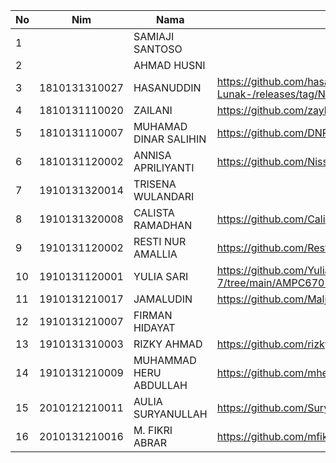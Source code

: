 
|  No |      Nim      |          Nama          |                                 Link Github                                      |
|-----|---------------|------------------------|----------------------------------------------------------------------------------|
|  1  |               | SAMIAJI SANTOSO        |                                                                                  |
|  2  |               | AHMAD HUSNI            |                                                                                  |
|  3  | 1810131310027 | HASANUDDIN             | <https://github.com/hasanuddinpmgrProyek-Perangkat-Lunak-/releases/tag/Novanabs> |
|  4  | 1810131110020 | ZAILANI                | <https://github.com/zaylani99/CSE-Proyek-Perangkat-Lunak/invitations>            |
|  5  | 1810131110007 | MUHAMAD DINAR SALIHIN  | <https://github.com/DNRSAL/Proyek/releases/tag/Novanabs>                         |
|  6  | 1810131120002 | ANNISA APRILIYANTI     | <https://github.com/Nissaaprilia/PROYEK-PERANGKAT-LUNAK-2>                       |
|  7  | 1910131320014 | TRISENA WULANDARI      |                                                                                  |
|  8  | 1910131320008 | CALISTA RAMADHAN       | <https://github.com/Calista19/Media-Interaktif>                                  |
|  9  | 1910131120002 | RESTI NUR AMALLIA      | <https://github.com/RestiNAmallia/AMPC6707_Proyek_perangkat_lunak>        |                                                                          |
|  10 | 1910131120001 | YULIA SARI             | <https://github.com/Yuliasari1907/MATA-KULIAH-SEMESTER-7/tree/main/AMPC6707%20Proyek%20Perangkat%20Lunak%20(Pilihan)> |
|  11 | 1910131210017 | JAMALUDIN              | <https://github.com/Malja321999/PROYEK-MP-PUSPA.git>                             |
|  12 | 1910131210007 | FIRMAN HIDAYAT         |                                                                                  |
|  13 | 1910131310003 | RIZKY AHMAD            | <https://github.com/rizkyahmad16/AMPC6707_Proyek_Perangkat_Lunak>                |
|  14 | 1910131210009 | MUHAMMAD HERU ABDULLAH | <https://github.com/mheruabdullah7/Proyek-Perangkat-Lunak>                       |
|  15 | 2010121210011 | AULIA SURYANULLAH      | <https://github.com/SuryaaN15/Tugas-Proyek-Perangkat-Lunak>                      |
|  16 | 2010131210016 | M. FIKRI ABRAR         | <https://github.com/mfikriabrar17/PPL>                                           |